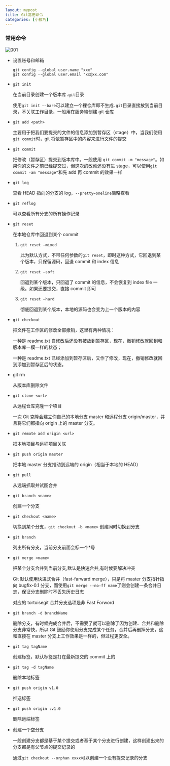 ```yaml
---
layout: mypost
title: Git常用命令
categories: [小技巧]
---
```


### 常用命令

![001](001.png)

- 设置账号和邮箱

  ```
  git config --global user.name "xxx"
  git config --global user.email "xx@xx.com"
  ```

- `git init`

  在当前目录创建一个版本库`.git`目录

  使用`git init –-bare`可以建立一个裸仓库即不生成`.git`目录直接放到当前目录，不关联工作目录，一般用在服务端创建 git 仓库

- `git add <path>`

  主要用于把我们要提交的文件的信息添加到暂存区（stage）中，当我们使用`git commit`时，git 将依暂存区中的内容来进行文件的提交

- `git commit`

  把修改（暂存区）提交到版本库中。一般使用 `git commit -m "message"`。如果你的文件之前已经提交过，但这次的改动还没有进 stage，可以使用`git commit -am "message"`和先 add 再 commit 的效果一样

- `git log`

  查看 HEAD 指向的分支的 log，`--pretty=oneline`简略查看

- `git reflog`

  可以查看所有分支的所有操作记录

- `git reset`

  在本地仓库中回退到某个 commit

  1. `git reset –mixed`

     此为默认方式，不带任何参数的`git reset`，即时这种方式，它回退到某个版本，只保留源码，回退 commit 和 index 信息

  2. `git reset –soft`

     回退到某个版本，只回退了 commit 的信息，不会恢复到 index file 一级。如果还要提交，直接 commit 即可

  3. `git reset –hard`

     彻底回退到某个版本，本地的源码也会变为上一个版本的内容

- `git checkout`

  把文件在工作区的修改全部撤销，这里有两种情况：

  一种是 readme.txt 自修改后还没有被放到暂存区，现在，撤销修改就回到和版本库一模一样的状态；

  一种是 readme.txt 已经添加到暂存区后，又作了修改，现在，撤销修改就回到添加到暂存区后的状态。

- git rm

  从版本库删除文件

- `git clone <url>`

  从远程仓库克隆一个项目

  一次 Git 克隆会建立你自己的本地分支 master 和远程分支 origin/master，并且将它们都指向 origin 上的 master 分支。

- `git remote add origin <url>`

  把本地项目与远程项目关联

- `git push origin master`

  把本地 master 分支推动到远端的 origin（相当于本地的 HEAD）

- `git pull`

  从远端抓取并试图合并

- `git branch <name>`

  创建一个分支

- `git checkout <name>`

  切换到某个分支，`git checkout -b <name>` 创建同时切换到分支

- `git branch`

  列出所有分支，当前分支前面会标一个\*号

- `git merge <name>`

  把某个分支合并到当前分支,默认是快速合并,有时候要解决冲突

  Git 默认使用快进式合并（fast-farward merge），只是将 master 分支指针指向 bugfix-0.1 分支，而使用`git merge --no-ff name`了则会创建一条合并日志，保证分支删除时不丢失历史日志

  对应的 tortoisegit 合并分支选项是非 Fast Forword

- `git branch -d branchName`

  删除分支，有时候完成合并后，不需要了就可以删除了因为创建、合并和删除分支非常快，所以 Git 鼓励你使用分支完成某个任务，合并后再删掉分支，这和直接在 master 分支上工作效果是一样的，但过程更安全。

- `git tag tagName`

  创建标签，默认标签是打在最新提交的 commit 上的

- `git tag -d tagName`

  删除本地标签

- `git push origin v1.0`

  推送标签

- `git push origin :v1.0`

  删除远端标签

- 创建一个空分支

  一般创建分支都是基于某个提交或者基于某个分支进行创建，这样创建出来的分支都是有父节点的提交记录的

  通过`git checkout --orphan xxxx`可以创建一个没有提交记录的分支